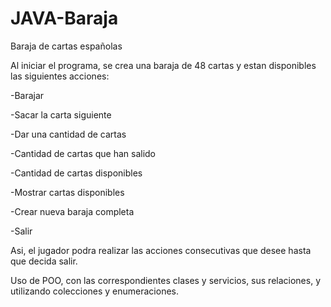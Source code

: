 # JAVA-Baraja

Baraja de cartas españolas

Al iniciar el programa, se crea una baraja de 48 cartas y estan disponibles las siguientes acciones:

-Barajar

-Sacar la carta siguiente

-Dar una cantidad de cartas

-Cantidad de cartas que han salido

-Cantidad de cartas disponibles

-Mostrar cartas disponibles

-Crear nueva baraja completa

-Salir

Asi, el jugador podra realizar las acciones consecutivas que desee hasta que decida salir.

Uso de POO, con las correspondientes clases y servicios, sus relaciones, y utilizando colecciones y enumeraciones.
